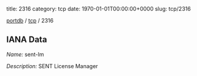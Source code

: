 title: 2316
category: tcp
date: 1970-01-01T00:00:00+0000
slug: tcp/2316

[portdb](/) / [tcp](/category/tcp.html) / 2316


## IANA Data

_Name:_ sent-lm

_Description:_ SENT License Manager

